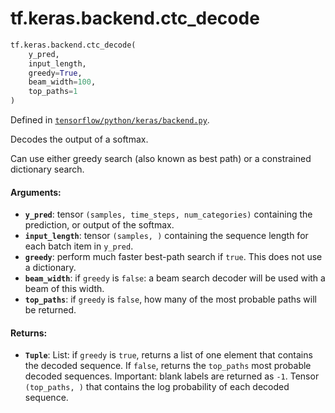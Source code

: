 <div itemscope itemtype="http://developers.google.com/ReferenceObject">
<meta itemprop="name" content="tf.keras.backend.ctc_decode" />
</div>

# tf.keras.backend.ctc_decode

``` python
tf.keras.backend.ctc_decode(
    y_pred,
    input_length,
    greedy=True,
    beam_width=100,
    top_paths=1
)
```



Defined in [`tensorflow/python/keras/backend.py`](https://www.tensorflow.org/code/tensorflow/python/keras/backend.py).

Decodes the output of a softmax.

Can use either greedy search (also known as best path)
or a constrained dictionary search.

#### Arguments:

* <b>`y_pred`</b>: tensor `(samples, time_steps, num_categories)`
        containing the prediction, or output of the softmax.
* <b>`input_length`</b>: tensor `(samples, )` containing the sequence length for
        each batch item in `y_pred`.
* <b>`greedy`</b>: perform much faster best-path search if `true`.
        This does not use a dictionary.
* <b>`beam_width`</b>: if `greedy` is `false`: a beam search decoder will be used
        with a beam of this width.
* <b>`top_paths`</b>: if `greedy` is `false`,
        how many of the most probable paths will be returned.


#### Returns:

* <b>`Tuple`</b>:         List: if `greedy` is `true`, returns a list of one element that
            contains the decoded sequence.
            If `false`, returns the `top_paths` most probable
            decoded sequences.
            Important: blank labels are returned as `-1`.
        Tensor `(top_paths, )` that contains
            the log probability of each decoded sequence.
